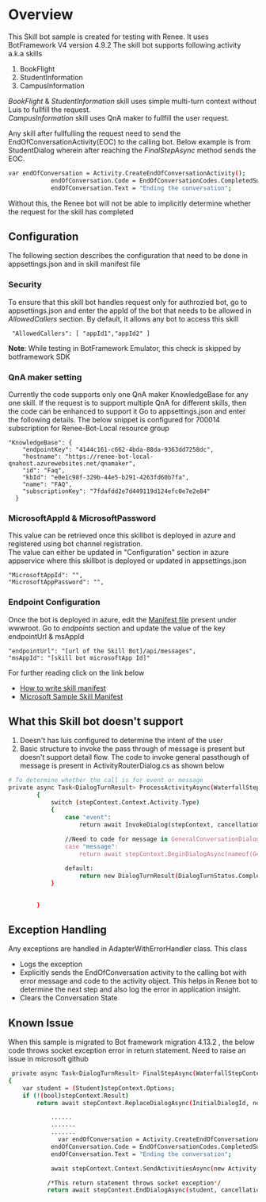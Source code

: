 ﻿# Overview

This Skill bot sample is created for testing with Renee. It uses BotFramework V4 version 4.9.2
The skill bot supports following activity a.k.a skills
1. BookFlight
2. StudentInformation
3. CampusInformation

*BookFlight* & *StudentInformation* skill uses simple multi-turn context without Luis to fullfill the request.\
*CampusInformation* skill uses QnA maker to fullfill the user request.

Any skill after fullfulling the request need to send the EndOfConversationActivity(EOC) to the calling bot. Below example is from StudentDialog wherein after reaching the *FinalStepAsync* method sends the EOC.
```bash
var endOfConversation = Activity.CreateEndOfConversationActivity();
            endOfConversation.Code = EndOfConversationCodes.CompletedSuccessfully;
            endOfConversation.Text = "Ending the conversation";
```
Without this, the Renee bot will not be able to implicitly determine whether the request for the skill has completed

## Configuration
The following section describes the configuration that need to be done in appsettings.json and in skill manifest file
### Security
To ensure that this skill bot handles request only for authrozied bot, go to appsettings.json and enter the appId of the bot that needs to be allowed in *AllowedCallers* section. By default, it allows any bot to access this skill
```language
 "AllowedCallers": [ "appId1","appId2" ]
```
**Note**: While testing in BotFramework Emulator, this check is skipped by botframework SDK

### QnA maker setting
Currently the code supports only one QnA maker KnowledgeBase for any one skill. If the request is to support multiple QnA for different skills, then the code can be enhanced to support it
Go to appsettings.json and enter the following details. The below snippet is configured for 700014 subscription for Renee-Bot-Local resource group

```language
"KnowledgeBase": {
    "endpointKey": "4144c161-c662-4bda-88da-9363dd7258dc",
    "hostname": "https://renee-bot-local-qnahost.azurewebsites.net/qnamaker",
    "id": "Faq",
    "kbId": "e0e1c98f-329b-44e5-b291-4263fd60b7fa",
    "name": "FAQ",
    "subscriptionKey": "7fdafdd2e7d449119d124efc0e7e2e84"
  }

```
### MicrosoftAppId & MicrosoftPassword
This value can be retrieved once this skillbot is deployed in azure and registered using bot channel registration.\
The value can either be updated in "Configuration" section in azure appservice where this skillbot is deployed or updated in appsettings.json
```language
"MicrosoftAppId": "",
"MicrosoftAppPassword": "", 
```
### Endpoint Configuration
Once the bot is deployed in azure, edit the [Manifest file](./wwwroot/dialogchildbot-manifest-1.0.json) present under wwwroot. Go to *endpoints* section and update the value of the key endpointUrl & msAppId
```language
"endpointUrl": "[url of the Skill Bot]/api/messages",
"msAppId": "[skill bot microsoftApp Id]"
``` 
For further reading click on the link below
- [How to write skill manifest](https://docs.microsoft.com/en-us/azure/bot-service/skills-write-manifest-2-1?view=azure-bot-service-4.0) 
- [Microsoft Sample Skill Manifest](https://schemas.botframework.com/schemas/skills/v2.1/skill-manifest.json)

## What this Skill bot doesn't support
1. Doesn't has luis configured to determine the intent of the user
2. Basic structure to invoke the pass through of message is present but doesn't support detail flow. The code to invoke general passthough of message is present in ActivityRouterDialog.cs as shown below
```bash
# To determine whether the call is for event or message
private async Task<DialogTurnResult> ProcessActivityAsync(WaterfallStepContext stepContext, CancellationToken cancellationToken)
        {
            switch (stepContext.Context.Activity.Type)
            {
                case "event":
                    return await InvokeDialog(stepContext, cancellationToken);
               
                //Need to code for message in GeneralConversationDialog. Just created the structure
                case "message":
                    return await stepContext.BeginDialogAsync(nameof(GeneralConversationDialog), null, cancellationToken);

                default:
                    return new DialogTurnResult(DialogTurnStatus.Complete);
            }

            
        }
```
## Exception Handling
Any exceptions are handled in AdapterWithErrorHandler class. This class 
- Logs the exception
- Explicitly sends the EndOfConversation activity to the calling bot with error message and code to the activity object. This helps in Renee bot to determine the next step and also log the error in application insight.
- Clears the Conversation State

## Known Issue
When this sample is migrated to Bot framework migration 4.13.2 , the below  code throws socket exception error in return statement. Need to raise an issue in microsoft github
```bash
 private async Task<DialogTurnResult> FinalStepAsync(WaterfallStepContext stepContext, CancellationToken cancellationToken)
{
    var student = (Student)stepContext.Options;
    if (!(bool)stepContext.Result)
        return await stepContext.ReplaceDialogAsync(InitialDialogId, new Student(), cancellationToken);

            ......
            .......
            .......
              var endOfConversation = Activity.CreateEndOfConversationActivity();
            endOfConversation.Code = EndOfConversationCodes.CompletedSuccessfully;
            endOfConversation.Text = "Ending the conversation";

            await stepContext.Context.SendActivitiesAsync(new Activity[] { (Activity)endOfConversation }, cancellationToken);

           /*This return statement throws socket exception*/
           return await stepContext.EndDialogAsync(student, cancellationToken);

``` 
